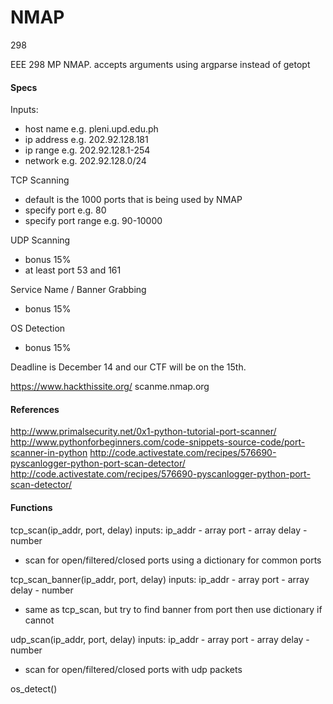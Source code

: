 # NMAP
298

EEE 298 MP NMAP. accepts arguments using argparse instead of getopt


#### Specs
Inputs:
- host name e.g. pleni.upd.edu.ph
- ip address e.g. 202.92.128.181
- ip range e.g. 202.92.128.1-254
- network e.g. 202.92.128.0/24

TCP Scanning
- default is the 1000 ports that is being used by NMAP
- specify port e.g. 80
- specify port range e.g. 90-10000

UDP Scanning
- bonus 15%
- at least port 53 and 161

Service Name / Banner Grabbing
- bonus 15%

OS Detection
- bonus 15%

Deadline is December 14 and our CTF will be on the 15th.

https://www.hackthissite.org/
scanme.nmap.org

#### References
http://www.primalsecurity.net/0x1-python-tutorial-port-scanner/
http://www.pythonforbeginners.com/code-snippets-source-code/port-scanner-in-python
http://code.activestate.com/recipes/576690-pyscanlogger-python-port-scan-detector/
http://code.activestate.com/recipes/576690-pyscanlogger-python-port-scan-detector/

#### Functions
tcp_scan(ip_addr, port, delay)
inputs: 
ip_addr - array
port - array
delay - number
- scan for open/filtered/closed ports using a dictionary for common ports

tcp_scan_banner(ip_addr, port, delay)
inputs: 
ip_addr - array
port - array
delay - number
- same as tcp_scan, but try to find banner from port then use dictionary if cannot

udp_scan(ip_addr, port, delay)
inputs: 
ip_addr - array
port - array
delay - number
- scan for open/filtered/closed ports with udp packets

os_detect()

